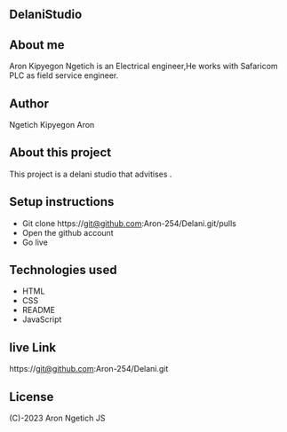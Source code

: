 ## DelaniStudio
## About me
Aron Kipyegon Ngetich is an Electrical engineer,He works with Safaricom PLC as field service engineer.
## Author
Ngetich Kipyegon Aron
## About this project
This project is a delani studio that advitises .
## Setup instructions
- Git clone https://git@github.com:Aron-254/Delani.git/pulls
- Open the github account
- Go live

## Technologies used
- HTML
- CSS
- README
- JavaScript

## live Link 
https://git@github.com:Aron-254/Delani.git
## License
(C)-2023 Aron Ngetich JS